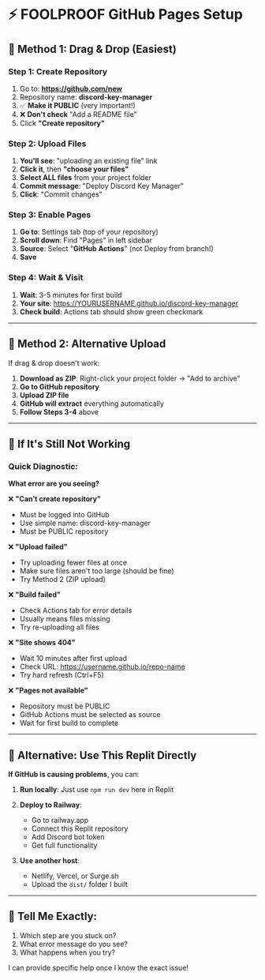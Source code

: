 # ⚡ FOOLPROOF GitHub Pages Setup

## 🎯 **Method 1: Drag & Drop (Easiest)**

### Step 1: Create Repository
1. Go to: **https://github.com/new**
2. Repository name: **discord-key-manager**
3. ✅ **Make it PUBLIC** (very important!)
4. ❌ **Don't check** "Add a README file"
5. Click **"Create repository"**

### Step 2: Upload Files
1. **You'll see**: "uploading an existing file" link
2. **Click it**, then **"choose your files"**
3. **Select ALL files** from your project folder
4. **Commit message**: "Deploy Discord Key Manager"
5. **Click**: "Commit changes"

### Step 3: Enable Pages
1. **Go to**: Settings tab (top of your repository)
2. **Scroll down**: Find "Pages" in left sidebar
3. **Source**: Select "**GitHub Actions**" (not Deploy from branch!)
4. **Save**

### Step 4: Wait & Visit
1. **Wait**: 3-5 minutes for first build
2. **Your site**: https://YOURUSERNAME.github.io/discord-key-manager
3. **Check build**: Actions tab should show green checkmark

---

## 🎯 **Method 2: Alternative Upload**

If drag & drop doesn't work:

1. **Download as ZIP**: Right-click your project folder → "Add to archive"
2. **Go to GitHub repository**
3. **Upload ZIP file**
4. **GitHub will extract** everything automatically
5. **Follow Steps 3-4** above

---

## 🔧 **If It's Still Not Working**

### Quick Diagnostic:
**What error are you seeing?**

❌ **"Can't create repository"**
- Must be logged into GitHub
- Use simple name: discord-key-manager
- Must be PUBLIC repository

❌ **"Upload failed"** 
- Try uploading fewer files at once
- Make sure files aren't too large (should be fine)
- Try Method 2 (ZIP upload)

❌ **"Build failed"**
- Check Actions tab for error details
- Usually means files missing
- Try re-uploading all files

❌ **"Site shows 404"**
- Wait 10 minutes after first upload
- Check URL: https://username.github.io/repo-name
- Try hard refresh (Ctrl+F5)

❌ **"Pages not available"**
- Repository must be PUBLIC
- GitHub Actions must be selected as source
- Wait for first build to complete

---

## 🚀 **Alternative: Use This Replit Directly**

**If GitHub is causing problems**, you can:

1. **Run locally**: Just use `npm run dev` here in Replit
2. **Deploy to Railway**: 
   - Go to railway.app
   - Connect this Replit repository
   - Add Discord bot token
   - Get full functionality

3. **Use another host**: 
   - Netlify, Vercel, or Surge.sh
   - Upload the `dist/` folder I built

---

## 💬 **Tell Me Exactly:**

1. Which step are you stuck on?
2. What error message do you see?
3. What happens when you try?

I can provide specific help once I know the exact issue!